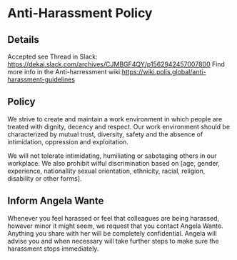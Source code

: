 # Anti-Harassment Policy
## Details
Accepted see Thread in Slack: https://dekai.slack.com/archives/CJMBGF4QY/p1562942457007800
Find more info in the Anti-harressment wiki:https://wiki.polis.global/anti-harassment-guidelines

## Policy
We strive to create and maintain a work environment in which people are treated with dignity, decency and respect. Our work environment should be characterized by mutual trust, diversity, safety and the absence of intimidation, oppression and exploitation.
 
We will not tolerate intimidating, humiliating or sabotaging others in our workplace. 
We also prohibit wilful discrimination based on [age, gender, experience, nationallity sexual orientation, ethnicity, racial, religion, disability or other forms].
 
## Inform Angela Wante
Whenever you feel harassed or feel that colleagues are being harassed, however minor it might seem, we request that you contact Angela Wante. Anything you share with her will be completely confidential. Angela will advise you and when necessary will take further steps to make sure the harassment stops immediately.

